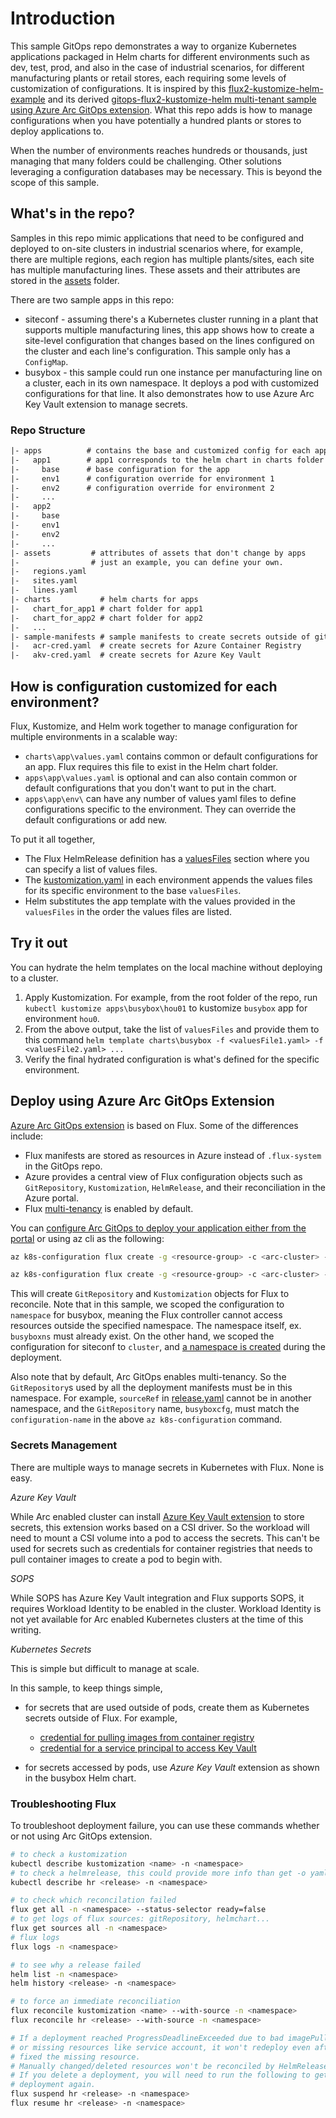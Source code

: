 # Introduction

This sample GitOps repo demonstrates a way to organize Kubernetes applications packaged in Helm charts for different environments
 such as dev, test, prod, and also in the case of industrial scenarios, for different manufacturing plants or retail stores,
 each requiring some levels of customization of configurations. It is inspired by this [flux2-kustomize-helm-example](https://github.com/fluxcd/flux2-kustomize-helm-example/tree/main)
 and its derived [gitops-flux2-kustomize-helm multi-tenant sample using Azure Arc GitOps extension](https://github.com/Azure/gitops-flux2-kustomize-helm-mt).
 What this repo adds is how to manage configurations
 when you have potentially a hundred plants or stores to deploy applications to.

When the number of environments reaches hundreds or thousands, just managing that many folders could be
 challenging. Other solutions leveraging a configuration databases may be necessary. This is beyond the scope of this sample.

## What's in the repo?

Samples in this repo mimic applications that need to be configured and
 deployed to on-site clusters in industrial scenarios where, for example,
 there are multiple regions, each region has multiple plants/sites, each
 site has multiple manufacturing lines. These assets and their attributes
 are stored in the [assets](./assets/) folder.

There are two sample apps in this repo:

- siteconf - assuming there's a Kubernetes cluster running in a plant that
 supports multiple manufacturing lines, this app shows how to create a
 site-level configuration that changes based on the lines configured on the
 cluster and each line's configuration. This sample only has a `ConfigMap`.
- busybox - this sample could run one instance per manufacturing line on a cluster,
 each in its own namespace. It deploys a pod with customized configurations
 for that line. It also demonstrates how to use Azure Arc Key Vault extension
 to manage secrets.

### Repo Structure

```txt
|- apps          # contains the base and customized config for each app 
|-   app1        # app1 corresponds to the helm chart in charts folder
|-     base      # base configuration for the app
|-     env1      # configuration override for environment 1 
|-     env2      # configuration override for environment 2
|-     ...
|-   app2
|-     base
|-     env1
|-     env2
|-     ...
|- assets         # attributes of assets that don't change by apps
|-                # just an example, you can define your own.
|-   regions.yaml 
|-   sites.yaml   
|-   lines.yaml
|- charts           # helm charts for apps
|-   chart_for_app1 # chart folder for app1
|-   chart_for_app2 # chart folder for app2
|-   ...
|- sample-manifests # sample manifests to create secrets outside of gitops
|-   acr-cred.yaml  # create secrets for Azure Container Registry
|-   akv-cred.yaml  # create secrets for Azure Key Vault
```

## How is configuration customized for each environment?

Flux, Kustomize, and Helm work together to manage configuration for
multiple environments in a scalable way:

- `charts\app\values.yaml` contains common or default configurations for an app.
 Flux requires this file to exist in the Helm chart folder.
- `apps\app\values.yaml` is optional and can also contain common or default
 configurations that you don't want to put in the chart.
- `apps\app\env\` can have any number of values yaml files to define configurations
 specific to the environment. They can override the default configurations or add
 new.

To put it all together,

- The Flux HelmRelease definition has a [valuesFiles](./apps/busybox/base/release.yaml)
 section where you can specify a list of values files.
- The [kustomization.yaml](./apps/busybox/dev/kustomization.yaml) in each environment
 appends the values files for its specific environment to the base `valuesFiles`.
- Helm substitutes the app template with the values provided in the `valuesFiles`
 in the order the values files are listed.

## Try it out

You can hydrate the helm templates on the local machine without deploying to a cluster.

1. Apply Kustomization. For example, from the root folder of the repo,
 run `kubectl kustomize apps\busybox\hou01` to kustomize `busybox` app for environment
 `hou0`.
1. From the above output, take the list of `valuesFiles` and provide them to this
 command `helm template charts\busybox -f <valuesFile1.yaml> -f <valuesFile2.yaml> ...`
1. Verify the final hydrated configuration is what's defined for the specific environment.

## Deploy using Azure Arc GitOps Extension

[Azure Arc GitOps extension](https://learn.microsoft.com/en-us/azure/azure-arc/kubernetes/tutorial-use-gitops-flux2?tabs=azure-cli)
 is based on Flux. Some of the differences include:

- Flux manifests are stored as resources in Azure instead of `.flux-system`
 in the GitOps repo.
- Azure provides a central view of Flux configuration objects such as
 `GitRepository`, `Kustomization`, `HelmRelease`, and their reconciliation
 in the Azure portal.
- Flux [multi-tenancy](https://learn.microsoft.com/en-us/azure/azure-arc/kubernetes/conceptual-gitops-flux2#multi-tenancy) is enabled by default.

You can [configure Arc GitOps to deploy your application either from the portal](https://learn.microsoft.com/en-us/azure/azure-arc/kubernetes/tutorial-use-gitops-flux2?tabs=azure-portal#apply-a-flux-configuration)
 or using az cli as the following:

```bash
az k8s-configuration flux create -g <resource-group> -c <arc-cluster> -n <configuration-name> --namespace busyboxns -t connectedClusters --scope namespace -u <url-to-this-repo> --branch main --kustomization name=<kustomization-name> path=./apps/busybox/<environment-name> prune=false --https-user <git-username> --https-key <git-password>

az k8s-configuration flux create -g <resource-group> -c <arc-cluster> -n <configuration-name> -t connectedClusters --scope cluster -u <url-to-this-cluster> --branch main --kustomization name=<kustomization-name> path=./apps/siteconf/<environment-name> prune=false --https-user <git-username> --https-key <git-password>
```

This will create `GitRepository` and `Kustomization` objects for Flux to
 reconcile. Note that in this sample, we scoped the configuration to `namespace`
 for busybox, meaning the Flux controller cannot access resources outside the
 specified namespace. The namespace itself, ex. `busyboxns` must already exist.
 On the other hand, we scoped the configuration for siteconf to `cluster`,
 and [a namespace is created](./apps/siteconf/base/kustomization.yaml#L5) during the deployment.

Also note that by default, Arc GitOps enables multi-tenancy. So the `GitRepository`s
 used by all the deployment manifests must be in this namespace. For example,
 `sourceRef` in [release.yaml](./apps/busybox/base/release.yaml#L16) cannot be in
 another namespace, and the `GitRepository` name, `busyboxcfg`, must match the
 `configuration-name` in the above `az k8s-configuration` command.

### Secrets Management

There are multiple ways to manage secrets in Kubernetes with Flux. None is easy.

_Azure Key Vault_

While Arc enabled cluster can install [Azure Key Vault extension](https://learn.microsoft.com/en-us/azure/azure-arc/kubernetes/tutorial-akv-secrets-provider) to store secrets,
 this extension works based on a CSI driver. So the workload will need to mount
 a CSI volume into a pod to access the secrets. This can't be used for secrets
 such as credentials for container registries that needs to pull container
 images to create a pod to begin with.

_SOPS_

While SOPS has Azure Key Vault integration and Flux supports SOPS, it requires
 Workload Identity to be enabled in the cluster. Workload Identity is not yet
 available for Arc enabled Kubernetes clusters at the time of this writing.

_Kubernetes Secrets_

This is simple but difficult to manage at scale.

In this sample, to keep things simple,

- for secrets that are used outside of pods, create them as Kubernetes secrets outside
 of Flux. For example,

  - [credential for pulling images from container registry](./sample-manifests/acr-cred.yaml)
  - [credential for a service principal to access Key Vault](./sample-manifests/akv-cred.yaml)

- for secrets accessed by pods, use _Azure Key Vault_ extension as shown
 in the busybox Helm chart.

### Troubleshooting Flux

To troubleshoot deployment failure, you can use these commands whether or
 not using Arc GitOps extension.

```bash
# to check a kustomization
kubectl describe kustomization <name> -n <namespace>
# to check a helmrelease, this could provide more info than get -o yaml
kubectl describe hr <release> -n <namespace>

# to check which reconcilation failed
flux get all -n <namespace> --status-selector ready=false
# to get logs of flux sources: gitRepository, helmchart...
flux get sources all -n <namespace>
# flux logs
flux logs -n <namespace> 

# to see why a release failed 
helm list -n <namespace>
helm history <release> -n <namespace>

# to force an immediate reconciliation
flux reconcile kustomization <name> --with-source -n <namespace>
flux reconcile hr <release> --with-source -n <namespace>

# If a deployment reached ProgressDeadlineExceeded due to bad imagePullCredential
# or missing resources like service account, it won't redeploy even after you
# fixed the missing resource.
# Manually changed/deleted resources won't be reconciled by HelmRelease.
# If you delete a deployment, you will need to run the following to get the
# deployment again.
flux suspend hr <release> -n <namespace>
flux resume hr <release> -n <namespace>
```
